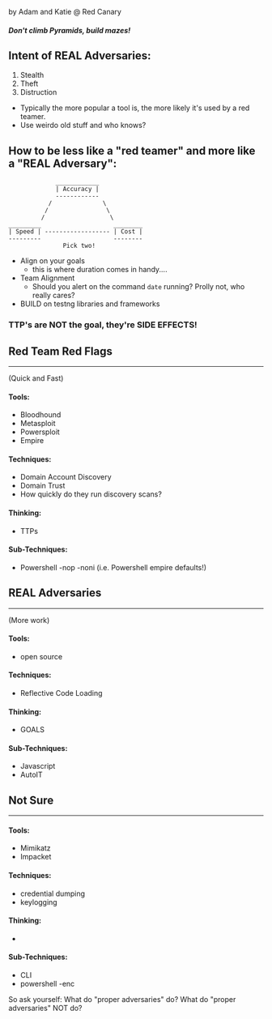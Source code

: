 by Adam and Katie @ Red Canary

#### *Don't climb Pyramids, build mazes!*

## Intent of REAL Adversaries:
1. Stealth
2. Theft
3. Distruction

- Typically the more popular a tool is, the more likely it's used by a red teamer.
- Use weirdo old stuff and who knows?

## How to be less like a "red teamer" and more like a "REAL Adversary":
                 ____________
                 | Accuracy |
                 ------------
               /              \
              /                \
             /                  \
    _________                    ________                
    | Speed | ------------------ | Cost |
    ---------                    --------
	               Pick two!    
- Align on your goals
	- this is where duration comes in handy.... 
- Team Alignment
	- Should you alert on the command `date` running? Prolly not, who really cares?
- BUILD on testng libraries and frameworks


### TTP's are NOT the goal, they're SIDE EFFECTS!

## Red Team Red Flags
---
(Quick and Fast)
#### Tools:
- Bloodhound
- Metasploit
- Powersploit
- Empire
#### Techniques:
- Domain Account Discovery
- Domain Trust
- How quickly do they run discovery scans?
#### Thinking:
- TTPs
#### Sub-Techniques:
- Powershell -nop -noni (i.e. Powershell empire defaults!)

## REAL Adversaries
---
(More work)
#### Tools:
- open source
#### Techniques:
- Reflective Code Loading
#### Thinking:
- GOALS
#### Sub-Techniques:
- Javascript
- AutoIT

## Not Sure
---
#### Tools:
- Mimikatz
- Impacket
#### Techniques:
- credential dumping
- keylogging
#### Thinking:
- 
#### Sub-Techniques:
- CLI
- powershell -enc


So ask yourself:
What do "proper adversaries" do?
What do "proper adversaries" NOT do?

